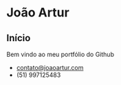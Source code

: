 # João Artur
## Início
Bem vindo ao meu portfólio do Github

- contato@joaoartur.com
- (51) 997125483
